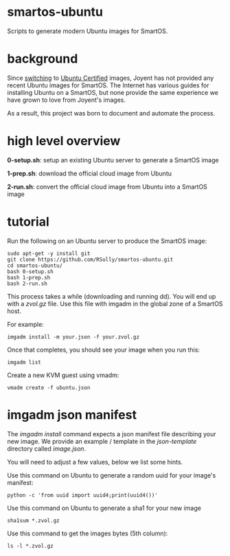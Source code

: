 # smartos-ubuntu

Scripts to generate modern Ubuntu images for SmartOS. 

# background

Since [switching][0] to [Ubuntu Certified][1] images,
Joyent has not provided any recent Ubuntu images for SmartOS.
The Internet has various guides for installing Ubuntu on a SmartOS,
but none provide the same experience we have grown to love from Joyent's images. 

As a result, this project was born to document and automate the process.

# high level overview

**0-setup.sh**: setup an existing Ubuntu server to generate a SmartOS image

**1-prep.sh**: download the official cloud image from Ubuntu

**2-run.sh**: convert the official cloud image from Ubuntu into a SmartOS image

# tutorial

Run the following on an Ubuntu server to produce the SmartOS image:

```
sudo apt-get -y install git
git clone https://github.com/RSully/smartos-ubuntu.git
cd smartos-ubuntu/
bash 0-setup.sh 
bash 1-prep.sh 
bash 2-run.sh 
```

This process takes a while (downloading and running dd).
You will end up with a *zvol.gz* file.
Use this file with imgadm in the global zone of a SmartOS host.

For example:

```
imgadm install -m your.json -f your.zvol.gz
```
Once that completes, you should see your image when you run this:

```
imgadm list
```

Create a new KVM guest using vmadm:

```
vmadm create -f ubuntu.json
```

# imgadm json manifest

The *imgadm install* command expects a json manifest file describing your new image.
We provide an example / template in the *json-template* directory called *image.json*.

You will need to adjust a few values, below we list some hints.

Use this command on Ubuntu to generate a random uuid for your image's manifest:

```
python -c 'from uuid import uuid4;print(uuid4())'
```

Use this command on Ubuntu to generate a sha1 for your new image

```
sha1sum *.zvol.gz
```

Use this command to get the images bytes (5th column):

```
ls -l *.zvol.gz
```


[0]: https://www.joyent.com/blog/certified-ubuntu-images-available-in-joyent-cloud
[1]: http://wiki.joyent.com/wiki/display/jpc2/Ubuntu+Certified
